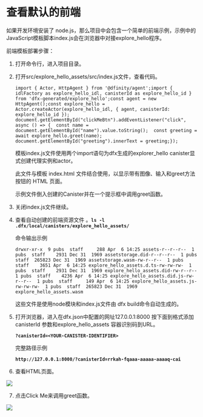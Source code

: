 # 查看默认的前端

如果开发环境安装了 node.js，那么项目中会包含一个简单的前端示例，示例中的JavaScript模板脚本index.js会在浏览器中对接explore\_hello程序。‌

前端模板部署步骤‌：

1. 打开命令行，进入项目目录。
2. 打开src/explore\_hello\_assets/src/index.js文件，查看代码。

   ```text
   import { Actor, HttpAgent } from '@dfinity/agent';import { idlFactory as explore_hello_idl, canisterId as explore_hello_id } from 'dfx-generated/explore_hello';​const agent = new HttpAgent();const explore_hello = Actor.createActor(explore_hello_idl, { agent, canisterId: explore_hello_id });​document.getElementById("clickMeBtn").addEventListener("click", async () => {  const name = document.getElementById("name").value.toString();  const greeting = await explore_hello.greet(name);​  document.getElementById("greeting").innerText = greeting;});
   ```

   模板index.js文件使用两个import语句为dfx生成的explorer\_hello canister显式创建代理实例和actor。

   此文件与模板 index.html 文件结合使用，以显示带有图像、输入和greet方法按钮的 HTML 页面。

   示例文件倒入创建的Canister并在一个提示框中调用greet函数。

3. 关闭index.js文件继续。
4. 查看自动创建的前端资源文件 。**`ls -l .dfx/local/canisters/explore_hello_assets/`**

   命令输出示例

   ```text
   drwxr-xr-x  9 pubs  staff     288 Apr  6 14:25 assets-r--r--r--  1 pubs  staff    2931 Dec 31  1969 assetstorage.did-r--r--r--  1 pubs  staff  265823 Dec 31  1969 assetstorage.wasm-rw-r--r--  1 pubs  staff    3651 Apr  6 14:25 explore_hello_assets.d.ts-rw-rw-rw-  1 pubs  staff    2931 Dec 31  1969 explore_hello_assets.did-rw-r--r--  1 pubs  staff    4236 Apr  6 14:25 explore_hello_assets.did.js-rw-r--r--  1 pubs  staff     149 Apr  6 14:25 explore_hello_assets.js-rw-rw-rw-  1 pubs  staff  265823 Dec 31  1969 explore_hello_assets.wasm
   ```

   这些文件是使用node模块和index.js文件由 dfx build命令自动生成的。

5. 打开浏览器，进入在dfx.json中配置的网址127.0.0.1:8000 按下面到格式添加canisterId 参数和explore\_hello\_assets 容器识别码到URL。

   **`?canisterId=<YOUR-CANISTER-IDENTIFIER>`**

   完整路径示例

   **`http://127.0.0.1:8000/?canisterId=rrkah-fqaaa-aaaaa-aaaaq-cai`**

6. 查看HTML页面。

![](../../.gitbook/assets/image%20%289%29.png)

7.  点击Click Me来调用greet函数。

![](../../.gitbook/assets/image%20%2822%29.png)

